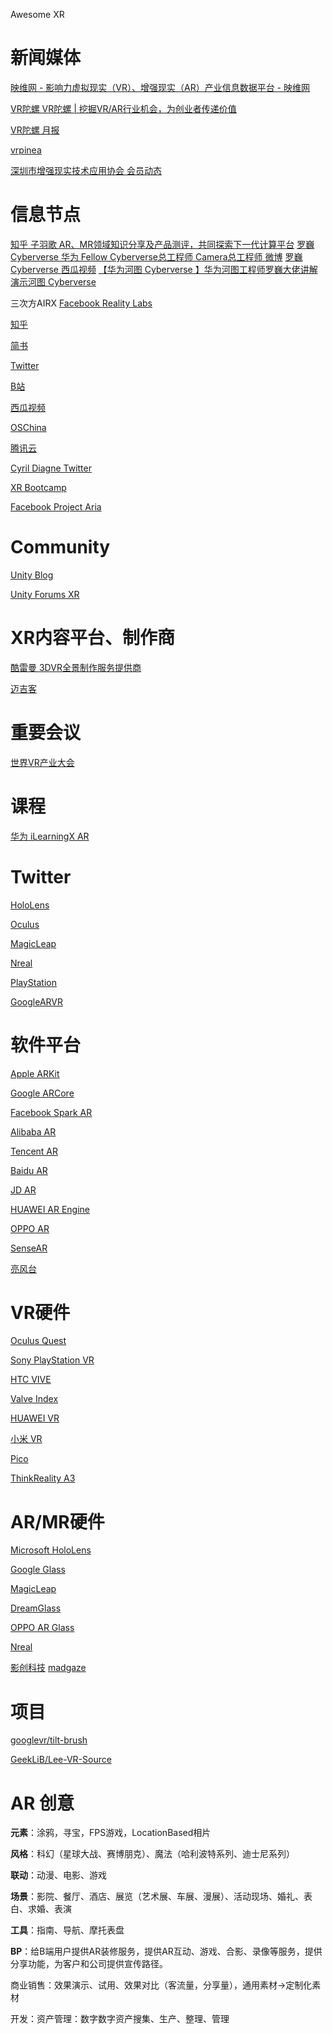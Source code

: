 Awesome XR

# 新闻媒体

[映维网 - 影响力虚拟现实（VR）、增强现实（AR）产业信息数据平台 - 映维网](https://www.nweon.com/)

[VR陀螺 VR陀螺 | 挖掘VR/AR行业机会，为创业者传递价值](https://www.vrtuoluo.cn/)

[VR陀螺 月报](https://www.vrtuoluo.cn/search?s=%E6%9C%88%E6%8A%A5)

[vrpinea](http://www.vrpinea.com/)

[深圳市增强现实技术应用协会 会员动态](http://www.szar.org.cn/home/news/nlist/cid/30.html)

# 信息节点
[知乎 子羽歌 AR、MR领域知识分享及产品测评，共同探索下一代计算平台](https://www.zhihu.com/people/douliar/posts)
[罗巍Cyberverse 华为  Fellow Cyberverse总工程师 Camera总工程师 微博](https://weibo.com/u/7279906852?refer_flag=1005050010_&is_all=1)
[罗巍Cyberverse 西瓜视频](https://www.ixigua.com/home/92030149148/?is_new_connect=0&is_new_user=0)
[【华为河图 Cyberverse 】华为河图工程师罗巍大佬讲解演示河图 Cyberverse](https://www.bilibili.com/video/BV1XK411L7or)


三次方AIRX
[Facebook Reality Labs](https://tech.fb.com/ar-vr/)

[知乎](https://www.zhihu.com/column/ARDevelops)

[简书](https://www.jianshu.com/u/a57753a1ae07)

[Twitter](https://twitter.com/airx_platform)

[B站](https://space.bilibili.com/662603890)

[西瓜视频](https://www.ixigua.com/home/50376137733/)

[OSChina](https://my.oschina.net/u/4805491)

[腾讯云](https://cloud.tencent.com/developer/column/90391)

[Cyril Diagne Twitter](https://twitter.com/cyrildiagne)

[XR Bootcamp ](xrbootcamp.com)

[Facebook Project Aria](https://about.fb.com/realitylabs/projectaria/)

[]()
[]()
[]()

# Community
[Unity Blog](https://blogs.unity3d.com/?_ga=2.253144138.2124994115.1614667670-2015912995.1601371583)

[Unity Forums XR ](https://forum.unity.com/forums/ar-vr-xr-discussion.80/)

# XR内容平台、制作商
[酷雷曼 3DVR全景制作服务提供商](https://www.kuleiman.com/)

[迈吉客](https://www.appmagics.com/#/)

# 重要会议
[世界VR产业大会](https://www.wcvri.cn/) 

# 课程
[华为 iLearningX AR](https://developer.huaweiuniversity.com/portal/courses?q=ar)


# Twitter

[HoloLens](https://twitter.com/HoloLens)

[Oculus](https://twitter.com/oculus)

[MagicLeap](https://twitter.com/magicleap)

[Nreal](https://twitter.com/Nreal)

[PlayStation](https://twitter.com/PlayStation)

[GoogleARVR](https://twitter.com/GoogleARVR)


[]()
[]()
[]()
[]()
[]()
[]()

# 软件平台

[Apple ARKit](https://developer.apple.com/augmented-reality/)

[Google ARCore](https://developers.google.com/ar)

[Facebook Spark AR](https://sparkar.facebook.com/ar-studio/)

[Alibaba AR](https://open-ar.bot.tmall.com/)

[Tencent AR](https://tar.qq.com/sdk)

[Baidu AR](https://ar.baidu.com/#/)

[JD AR](https://ar.jd.com/arpages/developer.html)

[HUAWEI AR Engine](https://developer.huawei.com/consumer/cn/hms/huawei-arengine/)

[OPPO AR](https://open.oppomobile.com/newservice/capability?pagename=ar)

[SenseAR](https://www.sensetime.com/en/product-detail?categoryId=1161)

[亮风台](https://www.hiscene.com/)

# VR硬件

[Oculus Quest](https://www.oculus.com/)

[Sony PlayStation VR]()

[HTC VIVE](https://www.vive.com/cn/)

[Valve Index]()

[HUAWEI VR](https://consumer.huawei.com/cn/wearables/vr-glass/)

[小米 VR](https://www.mi.com/mivr-1o)

[Pico](https://www.pico-interactive.com/cn/index.html)

[ThinkReality A3](https://www.lenovo.com/us/en/thinkrealitya3)

# AR/MR硬件

[Microsoft HoloLens](https://www.microsoft.com/en-us/hololens)

[Google Glass](https://www.google.com/glass/start/)

[MagicLeap](https://www.magicleap.com/)

[DreamGlass](https://www.dreamworldvision.com/)

[OPPO AR Glass](https://www.oppo.com/en/newsroom/stories/augmented-reality-glasses-are-about-to-change-the-game-/)

[Nreal](https://www.nreal.ai/)

[影创科技](https://www.shadowcreator.com/shows/shows.html)
[madgaze](https://www.madgaze.com/)




# 项目

[googlevr/tilt-brush](https://github.com/googlevr/tilt-brush)

[GeekLiB/Lee-VR-Source](https://github.com/GeekLiB/Lee-VR-Source)

# AR 创意

**元素**：涂鸦，寻宝，FPS游戏，LocationBased相片

**风格**：科幻（星球大战、赛博朋克）、魔法（哈利波特系列、迪士尼系列）

**联动**：动漫、电影、游戏

**场景**：影院、餐厅、酒店、展览（艺术展、车展、漫展）、活动现场、婚礼、表白、求婚、表演

**工具**：指南、导航、摩托表盘

**BP**：给B端用户提供AR装修服务，提供AR互动、游戏、合影、录像等服务，提供分享功能，为客户和公司提供宣传路径。

商业销售：效果演示、试用、效果对比（客流量，分享量），通用素材->定制化素材

开发：资产管理：数字数字资产搜集、生产、整理、管理



